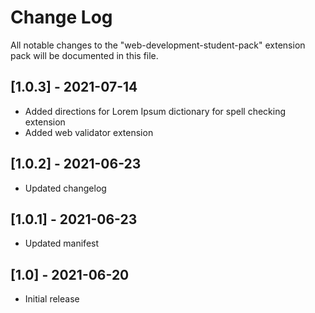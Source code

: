 # Change Log

All notable changes to the "web-development-student-pack" extension pack will be documented in this file.

## [1.0.3] - 2021-07-14
- Added directions for Lorem Ipsum dictionary for spell checking extension
- Added web validator extension

## [1.0.2] - 2021-06-23
- Updated changelog

## [1.0.1] - 2021-06-23
- Updated manifest

## [1.0] - 2021-06-20
- Initial release
